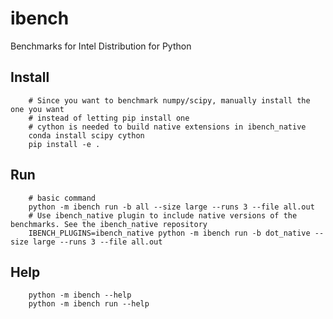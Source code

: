 # ibench

Benchmarks for Intel Distribution for Python

## Install
        # Since you want to benchmark numpy/scipy, manually install the one you want
        # instead of letting pip install one
        # cython is needed to build native extensions in ibench_native
        conda install scipy cython
        pip install -e .

## Run
        # basic command
        python -m ibench run -b all --size large --runs 3 --file all.out
        # Use ibench_native plugin to include native versions of the benchmarks. See the ibench_native repository
        IBENCH_PLUGINS=ibench_native python -m ibench run -b dot_native --size large --runs 3 --file all.out

## Help
        python -m ibench --help
        python -m ibench run --help
